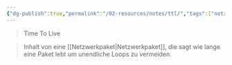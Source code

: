 ```yaml
---
{"dg-publish":true,"permalink":"/02-resources/notes/ttl/","tags":["netzwerk/paket"],"noteIcon":""}
---
```


> Time To Live

> Inhalt von eine [[Netzwerkpaket\|Netzwerkpaket]], die sagt wie lange eine Paket lebt um unendliche Loops zu vermeiden.
